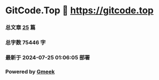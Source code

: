 # GitCode.Top :link: https://gitcode.top 
### 总文章 [25](https://gitcode.top/archive.html) 篇 
### 总字数 75446 字
### 最新于 2024-07-25 01:06:05 部署 
### Powered by [Gmeek](https://github.com/Meekdai/Gmeek)
